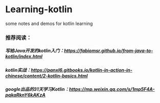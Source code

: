 # Learning-kotlin
some notes and demos for kotlin learning

### 推荐阅读：
##### 写给Java开发的kotlin入门：https://fabiomsr.github.io/from-java-to-kotlin/index.html
##### kotlin实战：https://panxl6.gitbooks.io/kotlin-in-action-in-chinese/content/2-kotlin-basics.html
##### google出品的31天学习Kotlin：https://mp.weixin.qq.com/s/1mp5F4A-pqkaRknY6kAKzA
